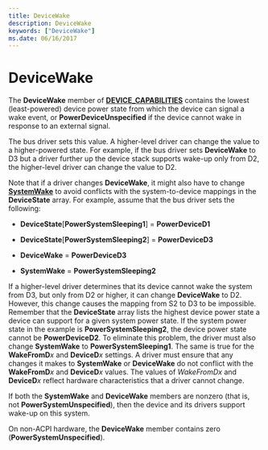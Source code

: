```yaml
---
title: DeviceWake
description: DeviceWake
keywords: ["DeviceWake"]
ms.date: 06/16/2017
---
```


# DeviceWake





The **DeviceWake** member of [**DEVICE\_CAPABILITIES**](/windows-hardware/drivers/ddi/wdm/ns-wdm-_device_capabilities) contains the lowest (least-powered) device power state from which the device can signal a wake event, or **PowerDeviceUnspecified** if the device cannot wake in response to an external signal.

The bus driver sets this value. A higher-level driver can change the value to a higher-powered state. For example, if the bus driver sets **DeviceWake** to D3 but a driver further up the device stack supports wake-up only from D2, the higher-level driver can change the value to D2.

Note that if a driver changes **DeviceWake**, it might also have to change [**SystemWake**](systemwake.md) to avoid conflicts with the system-to-device mappings in the **DeviceState** array. For example, assume that the bus driver sets the following:

-   **DeviceState**\[**PowerSystemSleeping1**\] = **PowerDeviceD1**

-   **DeviceState**\[**PowerSystemSleeping2**\] = **PowerDeviceD3**

-   **DeviceWake** = **PowerDeviceD3**

-   **SystemWake** = **PowerSystemSleeping2**

If a higher-level driver determines that its device cannot wake the system from D3, but only from D2 or higher, it can change **DeviceWake** to D2. However, this change causes the mapping from S2 to D3 to be impossible. Remember that the **DeviceState** array lists the highest device power state a device can support for a given system power state. If the system power state in the example is **PowerSystemSleeping2**, the device power state cannot be **PowerDeviceD2**. To eliminate this problem, the driver must also change **SystemWake** to **PowerSystemSleeping1**. The same is true for the **WakeFromD***x* and **DeviceD***x* settings. A driver must ensure that any changes it makes to **SystemWake** or **DeviceWake** do not conflict with the **WakeFromD***x* and **DeviceD***x* values. The values of *WakeFromDx* and **DeviceD***x* reflect hardware characteristics that a driver cannot change.

If both the **SystemWake** and **DeviceWake** members are nonzero (that is, not **PowerSystemUnspecified**), then the device and its drivers support wake-up on this system.

On non-ACPI hardware, the **DeviceWake** member contains zero (**PowerSystemUnspecified**).

 

